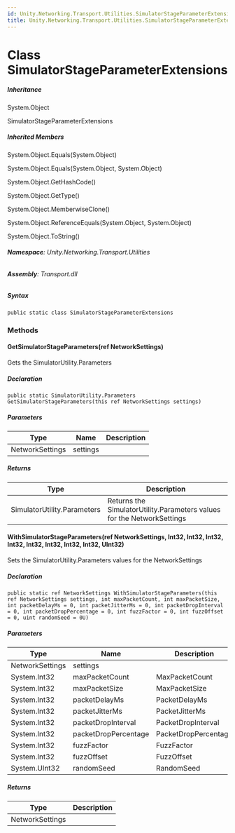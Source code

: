 ```yaml
---
id: Unity.Networking.Transport.Utilities.SimulatorStageParameterExtensions
title: Unity.Networking.Transport.Utilities.SimulatorStageParameterExtensions
---
```



# Class SimulatorStageParameterExtensions







##### Inheritance


System.Object




SimulatorStageParameterExtensions






##### Inherited Members



System.Object.Equals(System.Object)





System.Object.Equals(System.Object, System.Object)





System.Object.GetHashCode()





System.Object.GetType()





System.Object.MemberwiseClone()





System.Object.ReferenceEquals(System.Object, System.Object)





System.Object.ToString()





###### **Namespace**: Unity.Networking.Transport.Utilities

###### **Assembly**: Transport.dll

##### Syntax


``` lang-csharp
public static class SimulatorStageParameterExtensions
```



### Methods

#### GetSimulatorStageParameters(ref NetworkSettings)


Gets the SimulatorUtility.Parameters






##### Declaration


``` lang-csharp
public static SimulatorUtility.Parameters GetSimulatorStageParameters(this ref NetworkSettings settings)
```



##### Parameters

| Type            | Name     | Description |
|-----------------|----------|-------------|
| NetworkSettings | settings |             |

##### Returns

| Type                        | Description                                                            |
|-----------------------------|------------------------------------------------------------------------|
| SimulatorUtility.Parameters | Returns the SimulatorUtility.Parameters values for the NetworkSettings |

#### WithSimulatorStageParameters(ref NetworkSettings, Int32, Int32, Int32, Int32, Int32, Int32, Int32, Int32, UInt32)


Sets the SimulatorUtility.Parameters values for the NetworkSettings






##### Declaration


``` lang-csharp
public static ref NetworkSettings WithSimulatorStageParameters(this ref NetworkSettings settings, int maxPacketCount, int maxPacketSize, int packetDelayMs = 0, int packetJitterMs = 0, int packetDropInterval = 0, int packetDropPercentage = 0, int fuzzFactor = 0, int fuzzOffset = 0, uint randomSeed = 0U)
```



##### Parameters

| Type            | Name                 | Description          |
|-----------------|----------------------|----------------------|
| NetworkSettings | settings             |                      |
| System.Int32    | maxPacketCount       | MaxPacketCount       |
| System.Int32    | maxPacketSize        | MaxPacketSize        |
| System.Int32    | packetDelayMs        | PacketDelayMs        |
| System.Int32    | packetJitterMs       | PacketJitterMs       |
| System.Int32    | packetDropInterval   | PacketDropInterval   |
| System.Int32    | packetDropPercentage | PacketDropPercentage |
| System.Int32    | fuzzFactor           | FuzzFactor           |
| System.Int32    | fuzzOffset           | FuzzOffset           |
| System.UInt32   | randomSeed           | RandomSeed           |

##### Returns

| Type            | Description |
|-----------------|-------------|
| NetworkSettings |             |



